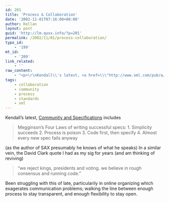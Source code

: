 ```yaml
---
id: 201
title: 'Process & Collaboration'
date: '2002-11-01T07:16:00+00:00'
author: Kellan
layout: post
guid: 'http://lm.quxx.info/?p=201'
permalink: /2002/11/01/process-collaboration/
typo_id:
    - '199'
mt_id:
    - '209'
link_related:
    - ''
raw_content:
    - "<p>\r\nKendall\\'s latest, <a href=\\\"http://www.xml.com/pub/a/2002/10/30/deviant.html\\\">Community and Specifications</a> includes \r\n<blockquote>\r\nMegginson\\'s Four Laws of writing successful specs:\r\n<ol>\r\n<li>Simplicity succeeds\r\n<li>Process is poison\r\n<li>Code first, then specify\r\n<li>Almost every new spec fails anyway\r\n</ol>\r\n</blockquote>\r\n(as the author of SAX presumably he knows of what he speaks)\r\n</p>\r\n<p>\r\nIn a similar vein, the David Clark quote I had as my sig for years (and am thinking of reviving)\r\n<blockquote>\r\n\\\"we reject kings, presidents and voting. we believe in rough consensus and running code.\\\" \r\n</blockquote>\r\nBeen struggling with this of late, particularily in online organizing which exagerates communication problems; walking the line between enough process to stay transparent, and enough flexibility to stay open.\r\n</p>"
tags:
    - collaboration
    - community
    - process
    - standards
    - xml
---
```


Kendall’s latest, [Community and Specifications](http://www.xml.com/pub/a/2002/10/30/deviant.html) includes

> Megginson’s Four Laws of writing successful specs: 1. Simplicity succeeds
> 2. Process is poison
> 3. Code first, then specify
> 4. Almost every new spec fails anyway

(as the author of SAX presumably he knows of what he speaks) In a similar vein, the David Clark quote I had as my sig for years (and am thinking of reviving)

> “we reject kings, presidents and voting. we believe in rough consensus and running code.”

Been struggling with this of late, particularily in online organizing which exagerates communication problems; walking the line between enough process to stay transparent, and enough flexibility to stay open. 